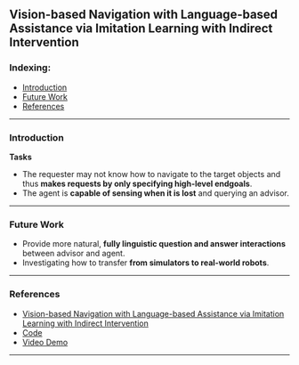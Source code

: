 ## Vision-based Navigation with Language-based Assistance via Imitation Learning with Indirect Intervention

### Indexing:
- [Introduction](#Introduction)
- [Future Work](#Future-Work)
- [References](#References)

---
### Introduction
**Tasks**
- The requester may not know how to navigate to the target objects and thus **makes requests by only specifying high-level endgoals**.
- The agent is **capable of sensing when it is lost** and querying an advisor.

---
### Future Work
- Provide more natural, **fully linguistic question and answer interactions** between advisor and agent.
- Investigating how to transfer **from simulators to real-world robots**.

---
### References
- [Vision-based Navigation with Language-based Assistance via Imitation Learning with Indirect Intervention](https://arxiv.org/pdf/1812.04155.pdf)
- [Code](https://github.com/debadeepta/vnla)
- [Video Demo](https://www.youtube.com/watch?v=Vp6C29qTKQ0&feature=youtu.be)

---
